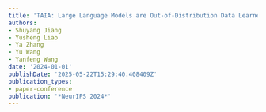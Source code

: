 ```yaml
---
title: 'TAIA: Large Language Models are Out-of-Distribution Data Learners'
authors:
- Shuyang Jiang
- Yusheng Liao
- Ya Zhang
- Yu Wang
- Yanfeng Wang
date: '2024-01-01'
publishDate: '2025-05-22T15:29:40.408409Z'
publication_types:
- paper-conference
publication: '*NeurIPS 2024*'
---
```

